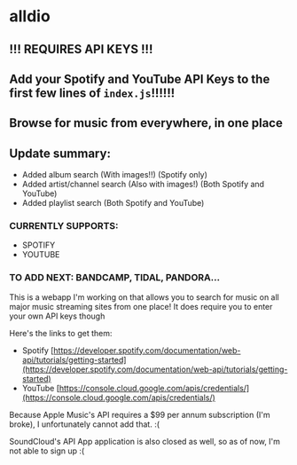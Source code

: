 # alldio
## !!! REQUIRES API KEYS !!!
## Add your Spotify and YouTube API Keys to the first few lines of `index.js`!!!!!!

## Browse for music from everywhere, in one place


## Update summary:
- Added album search (With images!!) (Spotify only)
- Added artist/channel search (Also with images!) (Both Spotify and YouTube)
- Added playlist search (Both Spotify and YouTube)


### CURRENTLY SUPPORTS: 
- SPOTIFY
- YOUTUBE 

### TO ADD NEXT: BANDCAMP, TIDAL, PANDORA...


This is a webapp I'm working on that allows you to search for music on all major music streaming sites from one place! It does require you to enter your own API keys though

Here's the links to get them:

- Spotify [https://developer.spotify.com/documentation/web-api/tutorials/getting-started](https://developer.spotify.com/documentation/web-api/tutorials/getting-started)
- YouTube [https://console.cloud.google.com/apis/credentials/](https://console.cloud.google.com/apis/credentials/)


Because Apple Music's API requires a $99 per annum subscription (I'm broke), I unfortunately cannot add that. :(

SoundCloud's API App application is also closed as well, so as of now, I'm not able to sign up :(